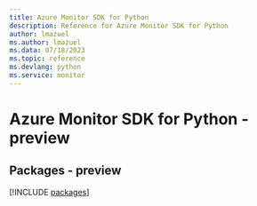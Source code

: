 ```yaml
---
title: Azure Monitor SDK for Python
description: Reference for Azure Monitor SDK for Python
author: lmazuel
ms.author: lmazuel
ms.data: 07/18/2023
ms.topic: reference
ms.devlang: python
ms.service: monitor
---
```

# Azure Monitor SDK for Python - preview
## Packages - preview
[!INCLUDE [packages](monitor-index.md)]
